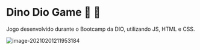 # Dino Dio Game :dragon: :cactus: 

Jogo desenvolvido durante o Bootcamp da DIO, utilizando JS, HTML e CSS.



![image-20210201211953184](C:\Users\ADM\AppData\Roaming\Typora\typora-user-images\image-20210201211953184.png)

